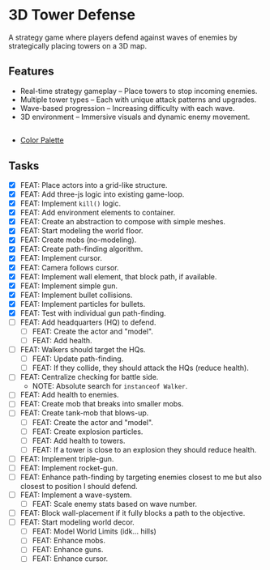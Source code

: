 # 3D Tower Defense

A strategy game where players defend against waves of enemies by strategically placing towers on a 3D map.

## Features

- Real-time strategy gameplay – Place towers to stop incoming enemies.
- Multiple tower types – Each with unique attack patterns and upgrades.
- Wave-based progression – Increasing difficulty with each wave.
- 3D environment – Immersive visuals and dynamic enemy movement.

##

- [Color Palette](https://lospec.com/palette-list/apollo)

## Tasks

- [x] FEAT: Place actors into a grid-like structure.
- [x] FEAT: Add three-js logic into existing game-loop.
- [x] FEAT: Implement `kill()` logic.
- [x] FEAT: Add environment elements to container.
- [x] FEAT: Create an abstraction to compose with simple meshes.
- [x] FEAT: Start modeling the world floor.
- [x] FEAT: Create mobs (no-modeling).
- [x] FEAT: Create path-finding algorithm.
- [x] FEAT: Implement cursor.
- [x] FEAT: Camera follows cursor.
- [x] FEAT: Implement wall element, that block path, if available.
- [x] FEAT: Implement simple gun.
- [x] FEAT: Implement bullet collisions.
- [x] FEAT: Implement particles for bullets.
- [x] FEAT: Test with individual gun path-finding.
- [ ] FEAT: Add headquarters (HQ) to defend.
  - [ ] FEAT: Create the actor and "model".
  - [ ] FEAT: Add health.
- [ ] FEAT: Walkers should target the HQs.
  - [ ] FEAT: Update path-finding.
  - [ ] FEAT: If they collide, they should attack the HQs (reduce health).
- [ ] FEAT: Centralize checking for battle side.
  - NOTE: Absolute search for `instanceof Walker`.
- [ ] FEAT: Add health to enemies.
- [ ] FEAT: Create mob that breaks into smaller mobs.
- [ ] FEAT: Create tank-mob that blows-up.
  - [ ] FEAT: Create the actor and "model".
  - [ ] FEAT: Create explosion particles.
  - [ ] FEAT: Add health to towers.
  - [ ] FEAT: If a tower is close to an explosion they should reduce health.
- [ ] FEAT: Implement triple-gun.
- [ ] FEAT: Implement rocket-gun.
- [ ] FEAT: Enhance path-finding by targeting enemies closest to me but also closest to position I should defend.
- [ ] FEAT: Implement a wave-system.
  - [ ] FEAT: Scale enemy stats based on wave number.
- [ ] FEAT: Block wall-placement if it fully blocks a path to the objective.
- [ ] FEAT: Start modeling world decor.
  - [ ] FEAT: Model World Limits (idk... hills)
  - [ ] FEAT: Enhance mobs.
  - [ ] FEAT: Enhance guns.
  - [ ] FEAT: Enhance cursor.
